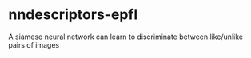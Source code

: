 nndescriptors-epfl
==================

A siamese neural network can learn to discriminate between like/unlike pairs of images
